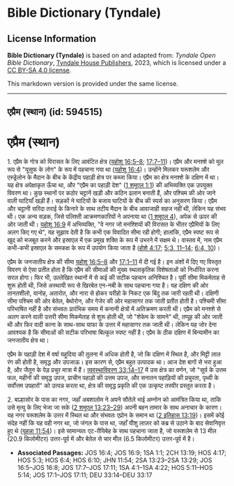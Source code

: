 # Bible Dictionary (Tyndale)

## License Information

**Bible Dictionary (Tyndale)** is based on and adapted from: _Tyndale Open Bible Dictionary_, [Tyndale House Publishers](https://tyndaleopenresources.com/), 2023, which is licensed under a [CC BY-SA 4.0 license](https://creativecommons.org/licenses/by-sa/4.0/legalcode.en).

This markdown version is provided under the same license.



--------------------------------

## एप्रैम (स्थान) (id: 594515)

एप्रैम (स्थान)
==============

1\. एप्रैम के गोत्र को विरासत के लिए आवंटित क्षेत्र ([यहोशू 16:5–8](https://ref.ly/Josh16:5-Josh16:8); [17:7–11](https://ref.ly/Josh17:7-Josh17:11))। एप्रैम और मनश्शे को मूल रूप से "यूसुफ के लोग" के रूप में पहचाना गया था ([यहोशू 16:4](https://ref.ly/Josh16:4))। उन्होंने मिलकर यरूशलेम और एस्ड्रेलोन के मैदान के बीच के केंद्रीय पहाड़ी क्षेत्र पर कब्जा किया। एप्रैम का क्षेत्र मनश्शे के दक्षिण में था। यह क्षेत्र अपेक्षाकृत ऊँचा था, और "एप्रैम का पहाड़ी देश" ([1 शमूएल 1:1](https://ref.ly/1Sam1:1)) की अभिव्यक्ति एक उपयुक्त विवरण था। कुछ स्थानों पर कठोर चट्टानें खड़ी और कठिन ढलान बनाती हैं, और पश्चिम की ओर जाने वाली घाटियाँ खड़ी हैं। सड़कों ने घाटियों के बजाय घाटियों के बीच की स्पर्स का अनुसरण किया। एप्रैम और चट्टानी सरिदा तराई के किनारे के साथ तटीय मैदान के बीच आवाजाही सहज नहीं थी, लेकिन यह संभव थी। एक अन्य सड़क, जिसे पलिश्ती आक्रमणकारियों ने अपनाया था ([1 शमूएल 4](https://ref.ly/1Sam4:1-1Sam4:22)), अपेक से ऊपर की ओर जाती थी। [यहोशू 16:9](https://ref.ly/Josh16:9) में अभिव्यक्ति, "वे नगर जो मनश्शियों की विरासत के भीतर एप्रैमियों के लिए अलग किए गए थे", यह सुझाव देती है कि कभी एक विवादित सीमा रही होगी; हालांकि, एप्रैम स्पष्ट रूप से खुद को मजबूत करने और इस्राएल में एक प्रमुख शक्ति के रूप में उभरने में सक्षम थे। वास्तव में, नाम एप्रैम कभी\-कभी इस्राएल के समकक्ष के रूप में उपयोग किया जाता है ([होशे 4:17](https://ref.ly/Hos4:17); [5:3, 11–14](https://ref.ly/Hos5:3,Hos5:11-Hos5:14); [6:4, 10](https://ref.ly/Hos6:4,Hos6:10))।

एप्रैम के जनजातीय क्षेत्र की सीमा [यहोशू 16:5–8](https://ref.ly/Josh16:5-Josh16:8) और [17:1–11](https://ref.ly/Josh17:1-Josh17:11) में दी गई है। इन अंशों में दिए गए विस्तृत विवरण से ऐसा प्रतीत होता है कि एप्रैम की सीमाओं की मुख्य स्थलाकृतिक विशेषताओं को निर्धारित करना सरल होगा। फिर भी, उल्लेखित स्थानों में से कई की सटीक पहचान अनिश्चित है। पूर्वी सीमा मिकमेताह से शुरू होती थी, जिसे अस्थायी रूप से खिरबेत एन\-नबी के साथ पहचाना गया है। यह दक्षिण की ओर तानतशीलो, यानोह, अतारोत, और नारा से होकर यरीहो के निकट एक बिंदु तक जारी रहती थी। दक्षिणी सीमा पश्चिम की ओर बेतेल, बेथोरोन, और गेजेर की ओर महासागर तक जाती प्रतीत होती है। पश्चिमी सीमा परिभाषित नहीं है और संभवतः प्रारंभिक समय में कनानी क्षेत्रों में अतिक्रमण करती थी। एप्रैम को मनश्शे से अलग करने वाली उत्तरी सीमा मिकमेताह से शुरू होती थी, जो "शेकेम के सामने" थी, तप्पूह की ओर जाती थी और फिर वादी काना के साथ\-साथ याफा के उत्तर में महासागर तक जाती थी। लेकिन यह जोर देना आवश्यक है कि सीमाओं की सटीक परिभाषा बिल्कुल स्पष्ट नहीं है। एप्रैम के ठीक दक्षिण में बिन्यामीन का जनजातीय क्षेत्र था।

एप्रैम के पहाड़ी देश में वर्षा यहूदिया की तुलना में अधिक होती है, जो कि दक्षिण में स्थित है, और मिट्टी लाल रंग की होती है, समृद्ध और उपजाऊ। इस कारण से, एप्रैम बहुत उत्पादक था। आज देश बागों से भरा हुआ है, और जैतून के पेड़ प्रचुर मात्रा में हैं। [व्यवस्थाविवरण 33:14–17](https://ref.ly/Deut33:14-Deut33:17) में उस क्षेत्र का वर्णन, जो "सूर्य के उत्तम फल, महीनों की समृद्ध उपज, प्राचीन पहाड़ों की उत्तम उपज, और सनातन पहाड़ियों की प्रचुरता, पृथ्वी के सर्वोत्तम उपहारों" को उत्पन्न करता था, क्षेत्र की समृद्ध प्रकृति की एक उत्कृष्ट तस्वीर प्रस्तुत करता है।

2\. बाल्हासोर के पास का नगर, जहाँ अबशालोम ने अपने सौतेले भाई अम्नोन को आमंत्रित किया था, ताकि उसे मृत्यु के लिए भेजा जा सके ([2 शमूएल 13:23–29](https://ref.ly/2Sam13:23-2Sam13:29)) अपनी बहन तामार के साथ अनाचार के कारण। यह नगर यरूशलेम के उत्तर में स्थित था और संभवतः एप्रोन के समान था ([2 इतिहास 13:19](https://ref.ly/2Chr13:19))। इसमें कोई संदेह नहीं कि यह वही नगर था, जो जंगल के पास था, जहाँ यीशु लाज़र को कब्र से उठाने के बाद सेवानिवृत्त हुए थे ([यूहन्ना 11:54](https://ref.ly/John11:54))। इसे सामान्यतः एट\-तैयिबेह के साथ पहचाना जाता है, जो यरूशलेम से 13 मील (20\.9 किलोमीटर) उत्तर\-पूर्व में और बेतेल से चार मील (6\.5 किलोमीटर) उत्तर\-पूर्व में है।

* **Associated Passages:** JOS 16:4; JOS 16:9; 1SA 1:1; 2CH 13:19; HOS 4:17; HOS 5:3; HOS 6:4; HOS 6:10; JHN 11:54; 2SA 13:23–2SA 13:29; JOS 16:5–JOS 16:8; JOS 17:7–JOS 17:11; 1SA 4:1–1SA 4:22; HOS 5:11–HOS 5:14; JOS 17:1–JOS 17:11; DEU 33:14–DEU 33:17


